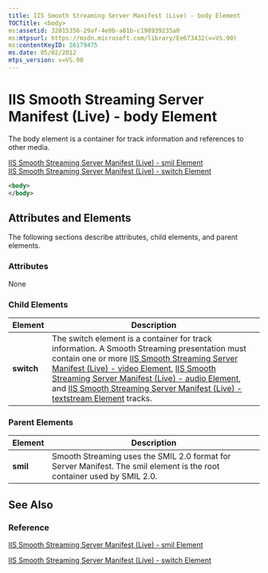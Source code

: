 ```yaml
---
title: IIS Smooth Streaming Server Manifest (Live) - body Element
TOCTitle: <body>
ms:assetid: 32015356-29af-4e0b-a81b-c198939235a0
ms:mtpsurl: https://msdn.microsoft.com/library/Ee673432(v=VS.90)
ms:contentKeyID: 26179475
ms.date: 05/02/2012
mtps_version: v=VS.90
---
```


# IIS Smooth Streaming Server Manifest (Live) - body Element

The body element is a container for track information and references to other media.

[IIS Smooth Streaming Server Manifest (Live) - smil Element](iis-smooth-streaming-server-manifest-live-smil-element.md)  
  [IIS Smooth Streaming Server Manifest (Live) - switch Element](iis-smooth-streaming-server-manifest-live-switch-element.md)  

```xml
<body>
</body>
```

## Attributes and Elements

The following sections describe attributes, child elements, and parent elements.

### Attributes

None

### Child Elements

|Element|Description|
|--- |--- |
|**switch**|The switch element is a container for track information. A Smooth Streaming presentation must contain one or more <a href="iis-smooth-streaming-server-manifest-live-video-element.md">IIS Smooth Streaming Server Manifest (Live) - video Element</a>, <a href="iis-smooth-streaming-server-manifest-live-audio-element.md">IIS Smooth Streaming Server Manifest (Live) - audio Element</a>, and <a href="iis-smooth-streaming-server-manifest-live-textstream-element.md">IIS Smooth Streaming Server Manifest (Live) - textstream Element</a> tracks.|

### Parent Elements

|Element|Description|
|--- |--- |
|**smil**|Smooth Streaming uses the SMIL 2.0 format for Server Manifest. The smil element is the root container used by SMIL 2.0.|

## See Also

### Reference

[IIS Smooth Streaming Server Manifest (Live) - smil Element](iis-smooth-streaming-server-manifest-live-smil-element.md)

[IIS Smooth Streaming Server Manifest (Live) - switch Element](iis-smooth-streaming-server-manifest-live-switch-element.md)
